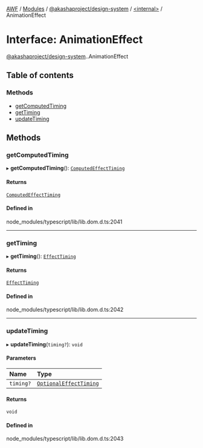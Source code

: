 [AWF](../README.md) / [Modules](../modules.md) / [@akashaproject/design-system](../modules/akashaproject_design_system.md) / [<internal\>](../modules/akashaproject_design_system._internal_.md) / AnimationEffect

# Interface: AnimationEffect

[@akashaproject/design-system](../modules/akashaproject_design_system.md).[<internal>](../modules/akashaproject_design_system._internal_.md).AnimationEffect

## Table of contents

### Methods

- [getComputedTiming](akashaproject_design_system._internal_.AnimationEffect.md#getcomputedtiming)
- [getTiming](akashaproject_design_system._internal_.AnimationEffect.md#gettiming)
- [updateTiming](akashaproject_design_system._internal_.AnimationEffect.md#updatetiming)

## Methods

### getComputedTiming

▸ **getComputedTiming**(): [`ComputedEffectTiming`](akashaproject_design_system._internal_.ComputedEffectTiming.md)

#### Returns

[`ComputedEffectTiming`](akashaproject_design_system._internal_.ComputedEffectTiming.md)

#### Defined in

node_modules/typescript/lib/lib.dom.d.ts:2041

___

### getTiming

▸ **getTiming**(): [`EffectTiming`](akashaproject_design_system._internal_.EffectTiming.md)

#### Returns

[`EffectTiming`](akashaproject_design_system._internal_.EffectTiming.md)

#### Defined in

node_modules/typescript/lib/lib.dom.d.ts:2042

___

### updateTiming

▸ **updateTiming**(`timing?`): `void`

#### Parameters

| Name | Type |
| :------ | :------ |
| `timing?` | [`OptionalEffectTiming`](akashaproject_design_system._internal_.OptionalEffectTiming.md) |

#### Returns

`void`

#### Defined in

node_modules/typescript/lib/lib.dom.d.ts:2043
